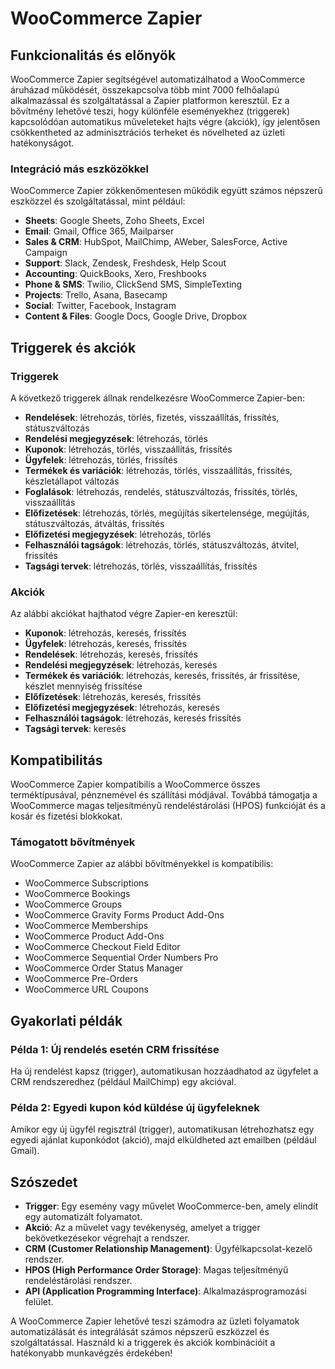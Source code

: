 # WooCommerce Zapier

## Funkcionalitás és előnyök

WooCommerce Zapier segítségével automatizálhatod a WooCommerce áruházad működését, összekapcsolva több mint 7000 felhőalapú alkalmazással és szolgáltatással a Zapier platformon keresztül. Ez a bővítmény lehetővé teszi, hogy különféle eseményekhez (triggerek) kapcsolódóan automatikus műveleteket hajts végre (akciók), így jelentősen csökkentheted az adminisztrációs terheket és növelheted az üzleti hatékonyságot.

### Integráció más eszközökkel

WooCommerce Zapier zökkenőmentesen működik együtt számos népszerű eszközzel és szolgáltatással, mint például:
- **Sheets**: Google Sheets, Zoho Sheets, Excel
- **Email**: Gmail, Office 365, Mailparser
- **Sales & CRM**: HubSpot, MailChimp, AWeber, SalesForce, Active Campaign
- **Support**: Slack, Zendesk, Freshdesk, Help Scout
- **Accounting**: QuickBooks, Xero, Freshbooks
- **Phone & SMS**: Twilio, ClickSend SMS, SimpleTexting
- **Projects**: Trello, Asana, Basecamp
- **Social**: Twitter, Facebook, Instagram
- **Content & Files**: Google Docs, Google Drive, Dropbox

## Triggerek és akciók

### Triggerek

A következő triggerek állnak rendelkezésre WooCommerce Zapier-ben:
- **Rendelések**: létrehozás, törlés, fizetés, visszaállítás, frissítés, státuszváltozás
- **Rendelési megjegyzések**: létrehozás, törlés
- **Kuponok**: létrehozás, törlés, visszaállítás, frissítés
- **Ügyfelek**: létrehozás, törlés, frissítés
- **Termékek és variációk**: létrehozás, törlés, visszaállítás, frissítés, készletállapot változás
- **Foglalások**: létrehozás, rendelés, státuszváltozás, frissítés, törlés, visszaállítás
- **Előfizetések**: létrehozás, törlés, megújítás sikertelensége, megújítás, státuszváltozás, átváltás, frissítés
- **Előfizetési megjegyzések**: létrehozás, törlés
- **Felhasználói tagságok**: létrehozás, törlés, státuszváltozás, átvitel, frissítés
- **Tagsági tervek**: létrehozás, törlés, visszaállítás, frissítés

### Akciók

Az alábbi akciókat hajthatod végre Zapier-en keresztül:
- **Kuponok**: létrehozás, keresés, frissítés
- **Ügyfelek**: létrehozás, keresés, frissítés
- **Rendelések**: létrehozás, keresés, frissítés
- **Rendelési megjegyzések**: létrehozás, keresés
- **Termékek és variációk**: létrehozás, keresés, frissítés, ár frissítése, készlet mennyiség frissítése
- **Előfizetések**: létrehozás, keresés, frissítés
- **Előfizetési megjegyzések**: létrehozás, keresés
- **Felhasználói tagságok**: létrehozás, keresés frissítés
- **Tagsági tervek**: keresés

## Kompatibilitás

WooCommerce Zapier kompatibilis a WooCommerce összes terméktípusával, pénznemével és szállítási módjával. Továbbá támogatja a WooCommerce magas teljesítményű rendeléstárolási (HPOS) funkcióját és a kosár és fizetési blokkokat.

### Támogatott bővítmények

WooCommerce Zapier az alábbi bővítményekkel is kompatibilis:
- WooCommerce Subscriptions
- WooCommerce Bookings
- WooCommerce Groups
- WooCommerce Gravity Forms Product Add-Ons
- WooCommerce Memberships
- WooCommerce Product Add-Ons
- WooCommerce Checkout Field Editor
- WooCommerce Sequential Order Numbers Pro
- WooCommerce Order Status Manager
- WooCommerce Pre-Orders
- WooCommerce URL Coupons

## Gyakorlati példák

### Példa 1: Új rendelés esetén CRM frissítése

Ha új rendelést kapsz (trigger), automatikusan hozzáadhatod az ügyfelet a CRM rendszeredhez (például MailChimp) egy akcióval.

### Példa 2: Egyedi kupon kód küldése új ügyfeleknek

Amikor egy új ügyfél regisztrál (trigger), automatikusan létrehozhatsz egy egyedi ajánlat kuponkódot (akció), majd elküldheted azt emailben (például Gmail).

## Szószedet

- **Trigger**: Egy esemény vagy művelet WooCommerce-ben, amely elindít egy automatizált folyamatot.
- **Akció**: Az a művelet vagy tevékenység, amelyet a trigger bekövetkezésekor végrehajt a rendszer.
- **CRM (Customer Relationship Management)**: Ügyfélkapcsolat-kezelő rendszer.
- **HPOS (High Performance Order Storage)**: Magas teljesítményű rendeléstárolási rendszer.
- **API (Application Programming Interface)**: Alkalmazásprogramozási felület.

A WooCommerce Zapier lehetővé teszi számodra az üzleti folyamatok automatizálását és integrálását számos népszerű eszközzel és szolgáltatással. Használd ki a triggerek és akciók kombinációit a hatékonyabb munkavégzés érdekében!